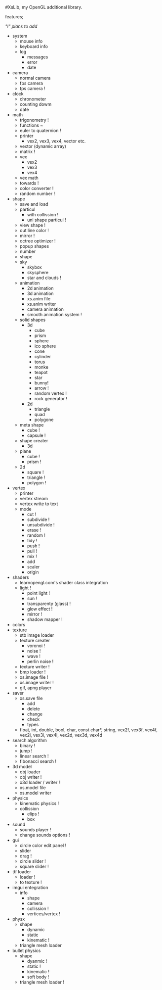 #XsLib, my OpenGL additional library.

features;

*"!" plans to add*

* system
	* mouse info
	* keyboard info
	* log
		* messages
		* error
		* date
* camera
	* normal camera
	* fps camera
	* tps camera !
* clock
	* chronometer
	* counting dowm
	* date
* math
	* trigonometry !
	* functions ~
	* euler to quaternion !
	* printer
		* vex2, vex3, vex4, vector etc.
	* vextor (dynamic array)
	* matrix !
	* vex
		* vex2
		* vex3
		* vex4
	* vex math
	* towards !
	* color converter !
	* random number !
* shape
  	* save and load
	* particul
		* with collission !
		* uni shape particul !
	* view shape !
	* out line color !
	* mirror !
	* octree optimizer !
	* popup shapes
	* number
	* shape
	* sky
		* skybox
		* skysphere
		* star and clouds !
	* animation 
		* 2d animation
		* 3d animation
		* xs.anim file
		* xs.anim writer
		* camera animation
		* smooth animation system !
	* solid shapes
		* 3d
			* cube
			* prism
			* sphere
			* ico sphere
			* cone
			* cylinder
			* torus
			* monke
			* teapot
			* star
			* bunny!
			* arrow !
			* random vertex !
			* rock generator !
		* 2d
			* triangle
			* quad
			* polygone
	* meta shape
		* cube !
		* capsule !
	* shape creater
		* 3d
	* plane
		* cube !
		* prism !
	* 2d
		* square !
		* triangle !
		* polygon !
* vertex
	* printer
	* vertex stream
	* vertex write to text
	* mode
		* cut !
		* subdivide !
		* unsubdivide !
		* erase !
		* random !
		* tidy !
		* push !
		* pull !
		* mix !
		* add
		* scaler
		* origin
* shaders
	* learnopengl.com's shader class integration
  * light !
	* point light !
	* sun !
	* transparenty (glass) !
	* glow effect !
	* mirror !
	* shadow mapper !
* colors
* texture
	* stb image loader
	* texture creater
		* voronoi !
		* noise !
		* wave !
		* perlin noise !
	* texture writer !
	* bmp loader !
	* xs.image file !
	* xs.image writer !
	* gif, apng player
* saver
	* xs.save file
		* add
		* delete
		* change
		* check
		* types
	* float, int, double, bool, char, const char*, string, vex2f, vex3f, vex4f, vex2i, vex3i, vex4i, vex2d, vex3d, vex4d
* search algorithm
	* binary !
	* jump !
	* linear search !
	* fibonacci search !
* 3d model
	* obj loader
	* obj writer !
	* x3d loader / writer !
	* xs.model file
	* xs.model writer
* physics
	* kinematic physics !
	* collission
		* elips !
		* box
* sound
	* sounds player !
	* change sounds options !
* gui
	* circle color edit panel !
	* slider
	* drag !
	* circle slider !
	* square slider !
* ttf loader
	* loader !
	* to texture !
* imgui entegration
	* info
		* shape
		* camera
		* collission !
		* vertices/vertex ! 
* physx
	* shape
		* dynamic
		* static
		* kinematic !
	* triangle mesh loader
* bullet physics
	* shape
		* dyanmic !
		* static !
		* kinematic !
		* soft body !
	* triangle mesh loader !
